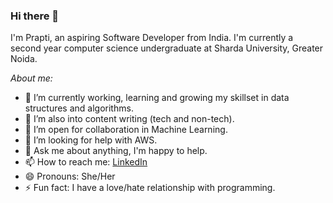 ### Hi there 👋

I'm Prapti, an aspiring Software Developer from India. I'm currently a second year computer science undergraduate at Sharda University, Greater Noida.

*About me:*

- 🔭 I’m currently working, learning and growing my skillset in data structures and algorithms.
- 🌱 I’m also into content writing (tech and non-tech).
- 👯 I’m open for collaboration in Machine Learning. 
- 🤔 I’m looking for help with AWS.
- 💬 Ask me about anything, I'm happy to help.
- 📫 How to reach me: [LinkedIn](https://www.linkedin.com/in/prapti-devgun-a7186a200/)
- 😄 Pronouns: She/Her
- ⚡ Fun fact: I have a love/hate relationship with programming.
